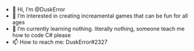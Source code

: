 - 👋 Hi, I’m @DuskError
- 👀 I’m interested in creating increamental games that can be fun for all ages
- 🌱 I’m currently learning nothing. literally nothing, someone teach me how to code C# please
- 📫 How to reach me: DuskError#2327

<!---
DuskError/DuskError is a ✨ special ✨ repository because its `README.md` (this file) appears on your GitHub profile.
You can click the Preview link to take a look at your changes.
--->
